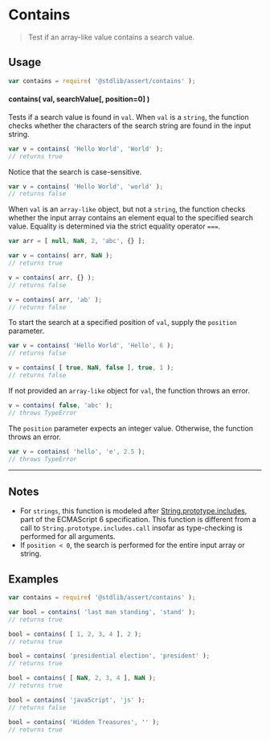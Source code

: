 # Contains

> Test if an array-like value contains a search value.

<section class="intro">

</section>

<!-- /.intro -->

<section class="usage">

## Usage

```javascript
var contains = require( '@stdlib/assert/contains' );
```

#### contains( val, searchValue\[, position=0] )

Tests if a search value is found in `val`. When `val` is a `string`, the function checks whether the characters of the search string are found in the input string.

```javascript
var v = contains( 'Hello World', 'World' );
// returns true
```

Notice that the search is case-sensitive.

```javascript
var v = contains( 'Hello World', 'world' );
// returns false
```

When `val` is an `array-like` object, but not a `string`, the function checks whether the input array contains an element equal to the specified search value. Equality is determined via the strict equality operator `===`.

```javascript
var arr = [ null, NaN, 2, 'abc', {} ];

var v = contains( arr, NaN );
// returns true

v = contains( arr, {} );
// returns false

v = contains( arr, 'ab' );
// returns false
```

To start the search at a specified position of `val`, supply the `position` parameter.

```javascript
var v = contains( 'Hello World', 'Hello', 6 );
// returns false

v = contains( [ true, NaN, false ], true, 1 );
// returns false
```

If not provided an `array-like` object for `val`, the function throws an error.

```javascript
v = contains( false, 'abc' );
// throws TypeError
```

The `position` parameter expects an integer value. Otherwise, the function throws an error.

```javascript
var v = contains( 'hello', 'e', 2.5 );
// throws TypeError
```

</section>

<!-- /.usage -->

<section class="notes">

* * *

## Notes

-   For `strings`, this function is modeled after [String.prototype.includes][mdn-includes], part of the ECMAScript 6 specification. This function is different from a call to `String.prototype.includes.call` insofar as type-checking is performed for all arguments.
-   If `position < 0`, the search is performed for the entire input array or string.

</section>

<!-- /.notes -->

<section class="examples">

## Examples

```javascript
var contains = require( '@stdlib/assert/contains' );

var bool = contains( 'last man standing', 'stand' );
// returns true

bool = contains( [ 1, 2, 3, 4 ], 2 );
// returns true

bool = contains( 'presidential election', 'president' );
// returns true

bool = contains( [ NaN, 2, 3, 4 ], NaN );
// returns true

bool = contains( 'javaScript', 'js' );
// returns false

bool = contains( 'Hidden Treasures', '' );
// returns true
```

</section>

<!-- /.examples -->

<section class="links">

[mdn-includes]: https://developer.mozilla.org/en-US/docs/Web/JavaScript/Reference/Global_Objects/String/includes

</section>

<!-- /.links -->
